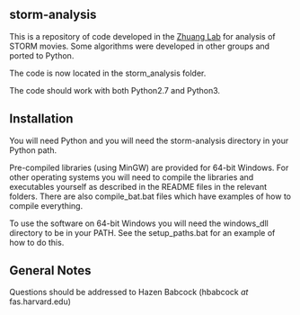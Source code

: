 ## storm-analysis ##
This is a repository of code developed in the [Zhuang Lab](http://zhuang.harvard.edu/) for analysis of STORM movies. Some algorithms were developed in other groups and ported to Python.

The code is now located in the storm_analysis folder.

The code should work with both Python2.7 and Python3.

## Installation ##
You will need Python and you will need the storm-analysis directory in your Python path.

Pre-compiled libraries (using MinGW) are provided for 64-bit Windows. For other operating systems you will need to compile the libraries and executables yourself as described in the README files in the relevant folders. There are also compile_bat.bat files which have examples of how to compile everything.

To use the software on 64-bit Windows you will need the windows_dll directory to be in your PATH. See the setup_paths.bat for an example of how to do this.

## General Notes ##
Questions should be addressed to Hazen Babcock (hbabcock _at_ fas.harvard.edu)

